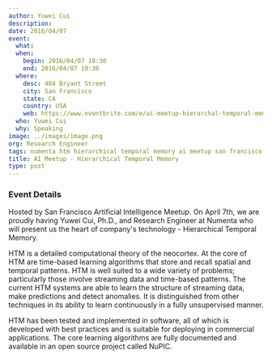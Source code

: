 ```yaml
---
author: Yuwei Cui
description:
date: 2016/04/07
event:
  what:
  when:
    begin: 2016/04/07 18:30
    end: 2016/04/07 19:30
  where:
    desc: 404 Bryant Street
    city: San Francisco
    state: CA
    country: USA
    web: https://www.eventbrite.com/e/ai-meetup-hierarchal-temporal-memory-presented-by-numenta-tickets-24327505223
  who: Yuwei Cui
  why: Speaking
image: ../images/image.png
org: Research Engineer
tags: numenta htm hierarchical temporal memory ai meetup san francisco
title: AI Meetup - Hierarchical Temporal Memory
type: post
---
```


### Event Details

Hosted by San Francisco Artificial Intelligence Meetup. On April 7th, we are
proudly having Yuwei Cui, Ph.D., and Research Engineer at Numenta who will
present us the heart of company's technology - Hierarchical Temporal Memory.

HTM is a detailed computational theory of the neocortex. At the core of HTM are
time-based learning algorithms that store and recall spatial and temporal
patterns. HTM is well suited to a wide variety of problems; particularly those
involve streaming data and time-based patterns. The current HTM systems are able
to learn the structure of streaming data, make predictions and detect anomalies.
It is distinguished from other techniques in its ability to learn continuously
in a fully unsupervised manner.

HTM has been tested and implemented in software, all of which is developed with
best practices and is suitable for deploying in commercial applications. The
core learning algorithms are fully documented and available in an open source
project called NuPIC.
